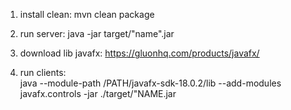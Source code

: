 1. install clean: 
mvn clean package

2. run server: 
java -jar target/"name".jar

3. download lib javafx: 
https://gluonhq.com/products/javafx/

4. run clients:   
java --module-path /PATH/javafx-sdk-18.0.2/lib --add-modules javafx.controls -jar ./target/"NAME.jar
